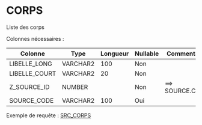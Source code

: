 # CORPS

Liste des corps

Colonnes nécessaires :

|Colonne      |Type    |Longueur|Nullable|Commentaire|
|-------------|--------|--------|--------|-----------|
|LIBELLE_LONG |VARCHAR2|100     |Non     |           |
|LIBELLE_COURT|VARCHAR2|20      |Non     |           |
|Z_SOURCE_ID  |NUMBER  |        |Non     |==> SOURCE.CODE|
|SOURCE_CODE  |VARCHAR2|100     |Oui     |           |


Exemple de requête :
[SRC_CORPS](../Harpège/SRC_CORPS.sql)